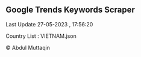 

## Google Trends Keywords Scraper 
 
Last Update 27-05-2023 , 17:56:20

Country List :
VIETNAM.json



© Abdul Muttaqin 
